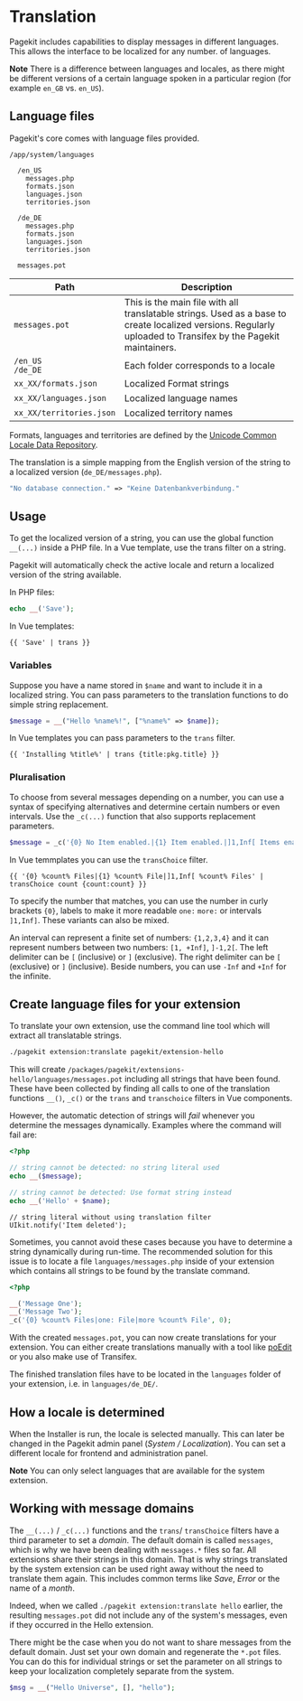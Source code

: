 # Translation

<p class="uk-article-lead">Pagekit includes capabilities to display messages in different languages. This allows the interface to be localized for any number. of languages.</p>

**Note** There is a difference between languages and locales, as there might be different versions of a certain language spoken in a particular region (for example `en_GB` vs. `en_US`).

## Language files

Pagekit's core comes with language files provided.

```
/app/system/languages

  /en_US
    messages.php
    formats.json
    languages.json
    territories.json

  /de_DE
    messages.php
    formats.json
    languages.json
    territories.json

  messages.pot
```

| Path                     | Description                                       |
|--------------------------|---------------------------------------------------|
| `messages.pot`           | This is the main file with all translatable strings. Used as a base to create localized versions. Regularly uploaded to Transifex by the Pagekit maintainers. |
| `/en_US` <br> `/de_DE`   | Each folder corresponds to a locale               |
| `xx_XX/formats.json`     | Localized Format strings                          |
| `xx_XX/languages.json`   | Localized language names                          |
| `xx_XX/territories.json` | Localized territory names                         |

Formats, languages and territories are defined by the [Unicode Common Locale Data Repository](http://cldr.unicode.org/).

The translation is a simple mapping from the English version of the string to a localized version (`de_DE/messages.php`).

```php
"No database connection." => "Keine Datenbankverbindung."
```

## Usage

To get the localized version of a string, you can use the global function `__(...)` inside a PHP file. In a Vue template, use the trans filter on a string.

Pagekit will automatically check the active locale and return a localized version of the string available.

In PHP files:

```php
echo __('Save');
```

In Vue templates:

```vue
{{ 'Save' | trans }}
```

### Variables

Suppose you have a name stored in `$name` and want to include it in a localized string. You can pass parameters to the translation functions to do simple string replacement.

```php
$message = __("Hello %name%!", ["%name%" => $name]);
```

In Vue templates you can pass parameters to the `trans` filter.

```vue
{{ 'Installing %title%' | trans {title:pkg.title} }}
```

### Pluralisation

To choose from several messages depending on a number, you can use a syntax of specifying alternatives and determine certain numbers or even intervals. Use the `_c(...)` function that also supports replacement parameters.

```php
$message = _c('{0} No Item enabled.|{1} Item enabled.|]1,Inf[ Items enabled.', count($ids))
```

In Vue temmplates you can use the `transChoice` filter.

```vue
{{ '{0} %count% Files|{1} %count% File|]1,Inf[ %count% Files' | transChoice count {count:count} }}
```

To specify the number that matches, you can use the number in curly brackets `{0}`, labels to make it more readable `one:` `more:` or intervals `]1,Inf]`. These variants can also be mixed.

An interval can represent a finite set of numbers: `{1,2,3,4}` and it can represent numbers between two numbers: `[1, +Inf]`, `]-1,2[`. The left delimiter can be `[` (inclusive) or `]` (exclusive). The right delimiter can be `[` (exclusive) or `]` (inclusive). Beside numbers, you can use `-Inf` and `+Inf` for the infinite.

## Create language files for your extension

To translate your own extension, use the command line tool which will extract all translatable strings.

```bash
./pagekit extension:translate pagekit/extension-hello
```

This will create `/packages/pagekit/extensions-hello/languages/messages.pot` including all strings that have been found. These have been collected by finding all calls to one of the translation functions `__()`, `_c()` or the `trans` and `transchoice` filters in Vue components.

However, the automatic detection of strings will *fail* whenever you determine the messages dynamically. Examples where the command will fail are:

```php
<?php

// string cannot be detected: no string literal used
echo __($message);

// string cannot be detected: Use format string instead
echo __('Hello' + $name);
```

```vue
// string literal without using translation filter
UIkit.notify('Item deleted');
```

Sometimes, you cannot avoid these cases because you have to determine a string dynamically during run-time. The recommended solution for this issue is to locate a file `languages/messages.php` inside of your extension which contains all strings to be found by the translate command.

```php
<?php

__('Message One');
__('Message Two');
_c('{0} %count% Files|one: File|more %count% File', 0);
```

With the created `messages.pot`, you can now create translations for your extension. You can either create translations manually with a tool like [poEdit](http://www.poedit.net/) or you also make use of Transifex.

The finished translation files have to be located in the `languages` folder of your extension, i.e. in `languages/de_DE/`.

## How a locale is determined

When the Installer is run, the locale is selected manually. This can later be changed in the Pagekit admin panel (*System / Localization*). You can set a different locale for frontend and administration panel.

**Note** You can only select languages that are available for the system extension.

## Working with message domains

The `__(...)` / `_c(...)` functions and the `trans`/ `transChoice` filters have a third parameter to set a *domain*. The default domain is called `messages`, which is why we have been dealing with `messages.*` files so far. All extensions share their strings in this domain. That is why strings translated by the system extension can be used right away without the need to translate them again. This includes common terms like *Save*, *Error* or the name of a *month*.

Indeed, when we called `./pagekit extension:translate hello` earlier, the resulting `messages.pot` did not include any of the system's messages, even if they occurred in the Hello extension.

There might be the case when you do not want to share messages from the default domain. Just set your own domain and regenerate the `*.pot` files. You can do this for individual strings or set the parameter on all strings to keep your localization completely separate from the system.

```php
$msg = __("Hello Universe", [], "hello");
```
